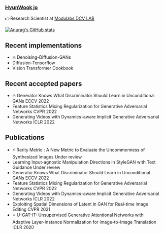 
### [**HyunWook jo**](https://subsequent-napkin-f74.notion.site/Make-everyone-s-life-more-fun-via-AI-d6a1722a5aee470a95b82cc84c86c998)



👉Research Scientist at  [Modulabs DCV LAB](https://modulabs.co.kr/product/lab-9156-2022-11-16-122419/)

[![Anurag's GitHub stats](https://github-readme-stats.vercel.app/api?username=ugiugi0823)](https://github.com/ugiugi0823/github-readme-stats)

<!--인스타 로그
<a href="https://www.instagram.com/wxxk._o/" target="_blank"><img src = "https://img.shields.io/badge/-Instagram-black?logo=Instagram&logoColor=E4405F"></a>
-->





## Recent implementations
- 🔥 Denoising-Diffusion-GANs
- Diffusion-Tensorflow
- Vision Transformer Cookbook


## Recent accepted papers
- 🔥 Generator Knows What Discriminator Should Learn in Unconditional GANs ECCV 2022
- Feature Statistics Mixing Regularization for Generative Adversarial Networks CVPR 2022
- Generating Videos with Dynamics-aware Implicit Generative Adversarial Networks ICLR 2022

## Publications
- ⚡ Rarity Metric : A New Metric to Evaluate the Uncommonness of Synthesized Images Under review
- Learning Input-agnostic Manipulation Directions in StyleGAN with Text Guidance Under review
- Generator Knows What Discriminator Should Learn in Unconditional GANs ECCV 2022
- Feature Statistics Mixing Regularization for Generative Adversarial Networks CVPR 2022
- Generating Videos with Dynamics-aware Implicit Generative Adversarial Networks ICLR 2022
- Exploiting Spatial Dimensions of Latent in GAN for Real-time Image Editing CVPR 2021
- ⭐ U-GAT-IT: Unsupervised Generative Attentional Networks with Adaptive Layer-Instance Normalization for Image-to-Image Translation ICLR 2020







<!--
**ugiugi0823/ugiugi0823** is a ✨ _special_ ✨ repository because its `README.md` (this file) appears on your GitHub profile.


- 🔭 I’m currently working on ...
- 🌱 I’m currently learning ...
- 👯 I’m looking to collaborate on ...
- 🤔 I’m looking for help with ...
- 💬 Ask me about ...
- 📫 How to reach me: ...
- 😄 Pronouns: ...
- ⚡ Fun fact: ...
-->
